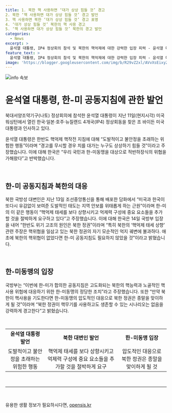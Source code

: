 ```yaml
---
title: 1. 북한 핵 사용하면 ‘대가 상상 힘들 것’ 경고
2. 북한 ‘핵 사용하면 대가 상상 힘들 것’ 경고 발언
3. 핵 사용하면 북한 ‘대가 상상 힘들 것’ 경고 표명
4. ‘대가 상상 힘들 것’ 북한의 핵 사용 경고
5. ‘핵 사용하면 대가 상상 힘들 것’ 북한의 경고 발언
categories:
  - News
excerpt: >
  윤석열 대통령, IP4 정상회의 참석 및 북한의 핵억제에 대한 강력한 입장 피력 - 윤석열 대통령이 나토 정상회의 참석 후 미국 대통령 조 바이든과의 회동에서 북한의 핵억제 문제에 강한 입장을 피력했다. 북한은 이에 반박하며 한-미 동맹을 위협하고 있지만, 한국 국방부는 북한이 핵무기를 사용할 경우 한-미동맹의 압도적인 대응으로 북한 정권은 종말을 맞이하게 될 것이라고 경고했다. 한-미의 합의한 공동지침은 북한의 핵능력과 노골적인 핵사용 위협에 대응하기 위한 것으로 강조했다.
feature_text: >
  윤석열 대통령, IP4 정상회의 참석 및 북한의 핵억제에 대한 강력한 입장 피력 - 윤석열 대통령이 나토 정상회의 참석 후 미국 대통령 조 바이든과의 회동에서 북한의 핵억제 문제에 강한 입장을 피력했다. 북한은 이에 반박하며 한-미 동맹을 위협하고 있지만, 한국 국방부는 북한이 핵무기를 사용할 경우 한-미동맹의 압도적인 대응으로 북한 정권은 종말을 맞이하게 될 것이라고 경고했다. 한-미의 합의한 공동지침은 북한의 핵능력과 노골적인 핵사용 위협에 대응하기 위한 것으로 강조했다.
image: 'https://blogger.googleusercontent.com/img/b/R29vZ2xl/AVvXsEixyZcFfHzMRdzZMjFBmAUKJYCLCGyLL1o632UiGVXcaFdKo_bkvkuCioo0uUKlGfBVcT3P84aROyZIXSBEx3Aw5nCQ3pTgDom1WDC4m8eifvWiAmWEEVb4x6G_l8C0QH225ldMjyaFvpxGEBGNO37VmDTDMHGhJPq73UglMfDca1-0aw/s1600/blogspot.png'
---
```


<p><img src="https://blogger.googleusercontent.com/img/b/R29vZ2xl/AVvXsEixyZcFfHzMRdzZMjFBmAUKJYCLCGyLL1o632UiGVXcaFdKo_bkvkuCioo0uUKlGfBVcT3P84aROyZIXSBEx3Aw5nCQ3pTgDom1WDC4m8eifvWiAmWEEVb4x6G_l8C0QH225ldMjyaFvpxGEBGNO37VmDTDMHGhJPq73UglMfDca1-0aw/s1600/blogspot.png" alt="info 속보" /></p>

<h1 data-ke-size="size26">윤석열 대통령, 한-미 공동지침에 관한 발언</h1>

<p data-ke-size="size16">북대서양조약기구(나토) 정상회의에 참석한 윤석열 대통령이 지난 11일(현지시각) 미국 워싱턴에서 열린 한국·일본·호주·뉴질랜드 4개국(IP4) 정상회동을 찾은 조 바이든 미국 대통령과 인사하고 있다.</p>

<p data-ke-size="size16">윤석열 대통령은 한반도 핵억제 핵작전 지침에 대해 “도발적이고 불안정을 초래하는 위험한 행동”이라며 “경고를 무시할 경우 치를 대가는 누구도 상상하기 힘들 것”이라고 주장했습니다. 이에 대해 한국은 “우리 국민과 한-미동맹을 대상으로 적반하장식의 위협을 가해왔다”고 반박했습니다.</p>

<p data-ke-size="size16">&nbsp;</p>

<h2 data-ke-size="size26">한-미 공동지침과 북한의 대응</h2>

<p data-ke-size="size16">북한 국방성 대변인은 지난 13일 조선중앙통신을 통해 배포한 담화에서 “미국과 한국이 또다시 유감없이 보여준 도발적인 태도는 지역 안보를 위태롭게 하는 근원”이라며 한-미의 이 같은 행동이 “핵억제 태세를 보다 상향시키고 억제력 구성에 중요 요소들을 추가할 것을 절박하게 요구하고 있다”고 주장했습니다. 이에 대해 한국은 14일 국방부 입장을 내어 “한반도 위기 고조의 원인은 북한 정권”이라며 “특히 북한의 ‘핵억제 태세 상향' 관련 주장은 핵위협을 일삼고 있는 북한 정권의 자기 모순적인 억지 궤변에 불과하다. 애초에 북한의 핵위협이 없었다면 한-미 공동지침도 필요하지 않았을 것”이라고 밝혔습니다.</p>

<p data-ke-size="size16">&nbsp;</p>

<h2 data-ke-size="size26">한-미동맹의 입장</h2>

<p data-ke-size="size16">국방부는 “이번에 한-미가 합의한 공동지침은 고도화되는 북한의 핵능력과 노골적인 핵사용 위협에 대응하기 위한 한-미동맹의 정당한 조치”라고 주장했습니다. 또한 “만약 북한이 핵사용을 기도한다면 한-미동맹의 압도적인 대응으로 북한 정권은 종말을 맞이하게 될 것”이라며 “북한 정권이 핵무기를 사용하고도 생존할 수 있는 시나리오는 없음을 강력하게 경고한다”고 밝혔습니다.</p>

<p data-ke-size="size16">&nbsp;</p>

<table>
<tbody>
<tr>
<td style="text-align: center; height: 17px;"><b>윤석열 대통령 발언</b></td>
<td style="text-align: center; height: 17px;"><b>북한 대변인 발언</b></td>
<td style="text-align: center; height: 17px;"><b>한-미동맹 입장</b></td>
</tr>
<tr>
<td style="text-align: center; height: 17px;">도발적이고 불안정을 초래하는 위험한 행동</td>
<td style="text-align: center; height: 17px;">핵억제 태세를 보다 상향시키고 억제력 구성에 중요 요소들을 추가할 것을 절박하게 요구</td>
<td style="text-align: center; height: 17px;">압도적인 대응으로 북한 정권은 종말을 맞이하게 될 것</td>
</tr>
</tbody>
</table>

<p data-ke-size="size16">&nbsp;</p>

<hr>

<p data-ke-size="size16">&nbsp;</p>
유용한 생활 정보가 필요하시다면, <a href="https://opensis.kr" rel="dofollow">opensis.kr</a>


